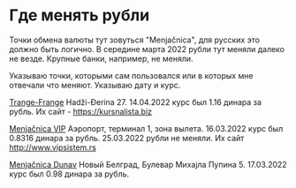 # Где менять рубли

Точки обмена валюты тут зовуться "Menjačnica", для русских это должно быть логично. В середине марта 2022 рубли тут меняли далеко не везде. Крупные банки, например, не меняли.

Указываю точки, которыми сам пользовался или в которых мне отвечали что меняют. Указываю дату и курс.

[Trange-Frange](geo:44.80374668571529,20.477566624252603) Hadži-Đerina 27. 14.04.2022 курс был 1.16 динара за рубль. Их сайт - https://kursnalista.biz

[Menjačnica VIP](geo:44.819321161723266,20.291066392641888) Аэропорт, терминал 1, зона вылета. 16.03.2022 курс был 0.8316 динара за рубль. 25.03.2022 рубли не меняли. Их сайт http://www.vipsistem.rs

[Menjačnica Dunav](geo:44.81378410057042,20.43338044206283) Новый Белград, Булевар Михајла Пупина 5. 17.03.2022 курс был 0.98 динара за рубль.
